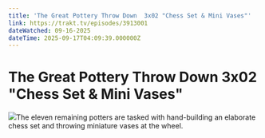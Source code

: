 ```yaml
---
title: 'The Great Pottery Throw Down  3x02 "Chess Set & Mini Vases"' 
link: https://trakt.tv/episodes/3913001
dateWatched: 09-16-2025
dateTime: 2025-09-17T04:09:39.000000Z
---
```

# The Great Pottery Throw Down  3x02 "Chess Set & Mini Vases"

![](https://walter-r2.trakt.tv/images/episodes/003/913/001/screenshots/thumb/38603809ac.jpg)The eleven remaining potters are tasked with hand-building an elaborate chess set and throwing miniature vases at the wheel.